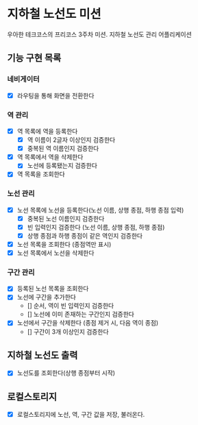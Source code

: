 # 지하철 노선도 미션

우아한 테크코스의 프리코스 3주차 미션. 지하철 노선도 관리 어플리케이션

## 기능 구현 목록

### 네비게이터

- [x] 라우팅을 통해 화면을 전환한다

### 역 관리

- [x] 역 목록에 역을 등록한다
  - [x] 역 이름이 2글자 이상인지 검증한다
  - [x] 중복된 역 이름인지 검증한다
- [x] 역 목록에서 역을 삭제한다
  - [x] 노선에 등록됐는지 검증한다
- [x] 역 목록을 조회한다

### 노선 관리

- [x] 노선 목록에 노선을 등록한다(노선 이름, 상행 종점, 하행 종점 입력)
  - [x] 중복된 노선 이름인지 검증한다
  - [x] 빈 입력인지 검증한다 (노선 이름, 상행 종점, 하행 종점)
  - [x] 상행 종점과 하행 종점이 같은 역인지 검증한다
- [x] 노선 목록을 조회한다 (종점역만 표시)
- [x] 노선 목록에서 노선을 삭제한다

### 구간 관리

- [x] 등록된 노선 목록을 조회한다
- [x] 노선에 구간을 추가한다
  - [] 순서, 역이 빈 입력인지 검증한다
  - [] 노선에 이미 존재하는 구간인지 검증한다
- [x] 노선에서 구간을 삭제한다 (종점 제거 시, 다음 역이 종점)
  - [] 구간이 3개 이상인지 검증한다

## 지하철 노선도 출력

- [x] 노선도를 조회한다(상행 종점부터 시작)

## 로컬스토리지

- [x] 로컬스토리지에 노선, 역, 구간 값을 저장, 불러온다.
